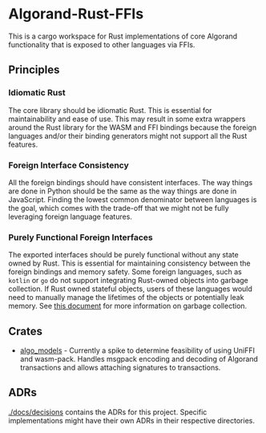 # Algorand-Rust-FFIs

This is a cargo workspace for Rust implementations of core Algorand functionality that is exposed to other languages via FFIs.

## Principles

### Idiomatic Rust

The core library should be idiomatic Rust. This is essential for maintainability and ease of use. This may result in some extra wrappers around the Rust library for the WASM and FFI bindings because the foreign languages and/or their binding generators might not support all the Rust features.

### Foreign Interface Consistency

All the foreign bindings should have consistent interfaces. The way things are done in Python should be the same as the way things are done in JavaScript. Finding the lowest common denominator between languages is the goal, which comes with the trade-off that we might not be fully leveraging foreign language features.

### Purely Functional Foreign Interfaces

The exported interfaces should be purely functional without any state owned by Rust. This is essential for maintaining consistency between the foreign bindings and memory safety. Some foreign languages, such as `kotlin` or `go` do not support integrating Rust-owned objects into garbage collection. If Rust owned stateful objects, users of these languages would need to manually manage the lifetimes of the objects or potentially leak memory. See [this document](/docs/research/ffi_garbage_collection.md) for more information on garbage collection.

## Crates

- [algo_models](./crates/algo_models) - Currently a spike to determine feasibility of using UniFFI and wasm-pack. Handles msgpack encoding and decoding of Algorand transactions and allows attaching signatures to transactions.

## ADRs

[./docs/decisions](./docs/decisions) contains the ADRs for this project. Specific implementations might have their own ADRs in their respective directories.
